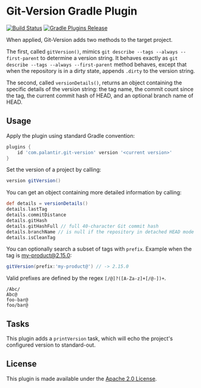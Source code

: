 Git-Version Gradle Plugin
=========================
[![Build Status](https://circleci.com/gh/palantir/gradle-git-version.svg?style=shield)](https://circleci.com/gh/palantir/gradle-git-version)
[![Gradle Plugins Release](https://img.shields.io/github/release/palantir/gradle-git-version.svg)](https://plugins.gradle.org/plugin/com.palantir.git-version)

When applied, Git-Version adds two methods to the target project.

The first, called `gitVersion()`, mimics `git describe --tags --always --first-parent` to determine a version string.
It behaves exactly as `git describe --tags --always --first-parent` method behaves, except that when the repository is
in a dirty state, appends `.dirty` to the version string.

The second, called `versionDetails()`, returns an object containing the specific details of the version string:
the tag name, the commit count since the tag, the current commit hash of HEAD, and an optional branch name of HEAD.

Usage
-----
Apply the plugin using standard Gradle convention:

```groovy
plugins {
    id 'com.palantir.git-version' version '<current version>'
}
```

Set the version of a project by calling:

```groovy
version gitVersion()
```

You can get an object containing more detailed information by calling:

```groovy
def details = versionDetails()
details.lastTag
details.commitDistance
details.gitHash
details.gitHashFull // full 40-character Git commit hash
details.branchName // is null if the repository in detached HEAD mode
details.isCleanTag
```

You can optionally search a subset of tags with `prefix`. Example when the tag is my-product@2.15.0:

```groovy
gitVersion(prefix:'my-product@') // -> 2.15.0
```

Valid prefixes are defined by the regex `[/@]?([A-Za-z]+[/@-])+`.
```
/Abc/
Abc@
foo-bar@
foo/bar@
```

Tasks
-----
This plugin adds a `printVersion` task, which will echo the project's configured version
to standard-out.

License
-------
This plugin is made available under the [Apache 2.0 License](http://www.apache.org/licenses/LICENSE-2.0).
